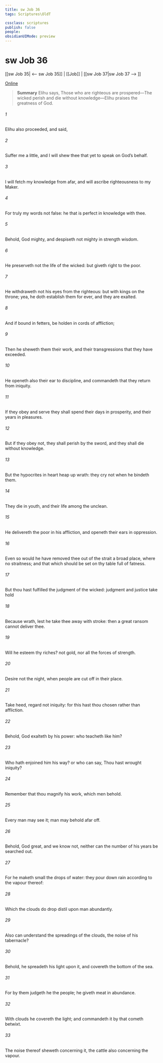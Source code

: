 ```yaml
---
title: sw Job 36
tags: Scriptures\OldT

cssclass: scriptures
publish: false
people:
obsidianUIMode: preview
---
```


# sw Job 36
[[sw Job 35| <-- sw Job 35]] | [[Job]] | [[sw Job 37|sw Job 37 --> ]]

[Online](https://churchofjesuschrist.org/study/scriptures/ot/job/36?lang=eng)

> __Summary__
Elihu says, Those who are righteous are prospered—The wicked perish and die without knowledge—Elihu praises the greatness of God.

###### 1 
Elihu also proceeded, and said,

###### 2 
Suffer me a little, and I will shew thee that  yet to speak on God’s behalf.

###### 3 
I will fetch my knowledge from afar, and will ascribe righteousness to my Maker.

###### 4 
For truly my words  not  false: he that is perfect in knowledge  with thee.

###### 5 
Behold, God  mighty, and despiseth not  mighty in strength  wisdom.

###### 6 
He preserveth not the life of the wicked: but giveth right to the poor.

###### 7 
He withdraweth not his eyes from the righteous: but with kings  on the throne; yea, he doth establish them for ever, and they are exalted.

###### 8 
And if  bound in fetters,  be holden in cords of affliction;

###### 9 
Then he sheweth them their work, and their transgressions that they have exceeded.

###### 10 
He openeth also their ear to discipline, and commandeth that they return from iniquity.

###### 11 
If they obey and serve  they shall spend their days in prosperity, and their years in pleasures.

###### 12 
But if they obey not, they shall perish by the sword, and they shall die without knowledge.

###### 13 
But the hypocrites in heart heap up wrath: they cry not when he bindeth them.

###### 14 
They die in youth, and their life  among the unclean.

###### 15 
He delivereth the poor in his affliction, and openeth their ears in oppression.

###### 16 
Even so would he have removed thee out of the strait  a broad place, where  no straitness; and that which should be set on thy table  full of fatness.

###### 17 
But thou hast fulfilled the judgment of the wicked: judgment and justice take hold 

###### 18 
Because  wrath,  lest he take thee away with  stroke: then a great ransom cannot deliver thee.

###### 19 
Will he esteem thy riches?  not gold, nor all the forces of strength.

###### 20 
Desire not the night, when people are cut off in their place.

###### 21 
Take heed, regard not iniquity: for this hast thou chosen rather than affliction.

###### 22 
Behold, God exalteth by his power: who teacheth like him?

###### 23 
Who hath enjoined him his way? or who can say, Thou hast wrought iniquity?

###### 24 
Remember that thou magnify his work, which men behold.

###### 25 
Every man may see it; man may behold  afar off.

###### 26 
Behold, God  great, and we know  not, neither can the number of his years be searched out.

###### 27 
For he maketh small the drops of water: they pour down rain according to the vapour thereof:

###### 28 
Which the clouds do drop  distil upon man abundantly.

###### 29 
Also can  understand the spreadings of the clouds,  the noise of his tabernacle?

###### 30 
Behold, he spreadeth his light upon it, and covereth the bottom of the sea.

###### 31 
For by them judgeth he the people; he giveth meat in abundance.

###### 32 
With clouds he covereth the light; and commandeth it  by  that cometh betwixt.

###### 33 
The noise thereof sheweth concerning it, the cattle also concerning the vapour.


